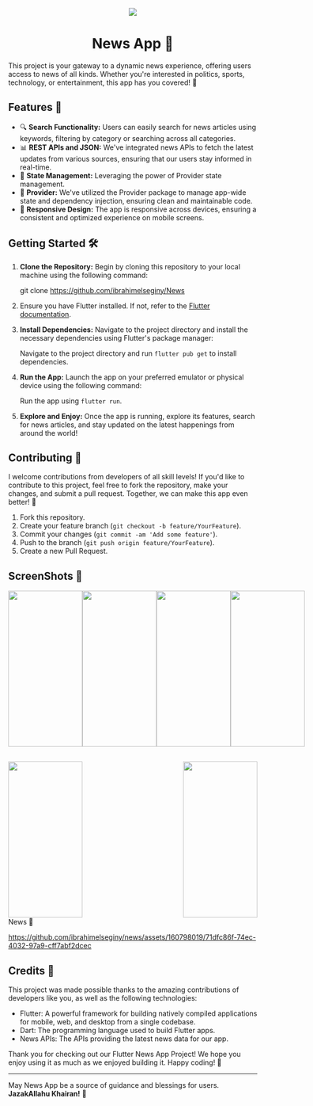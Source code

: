   <p align="center">
<img src="https://user-images.githubusercontent.com/25670178/43371999-c4a4ee3e-93b9-11e8-9912-87f4c219bd51.png"
  </p>
 
<h1 align="center"> News App 📰</h1>

This project is your gateway to a dynamic news experience, offering users access to news of all kinds. Whether you're interested in politics, sports, technology, or entertainment, this app has you covered! 🌟

## Features 🚀

- 🔍 **Search Functionality:** Users can easily search for news articles using keywords, filtering by category or searching across all categories.
- 📊 **REST APIs and JSON:** We've integrated news APIs to fetch the latest updates from various sources, ensuring that our users stay informed in real-time.
- 🧩 **State Management:** Leveraging the power of Provider state management.
- 🔌 **Provider:** We've utilized the Provider package to manage app-wide state and dependency injection, ensuring clean and maintainable code.
- 📱 **Responsive Design:** The app is responsive across devices, ensuring a consistent and optimized experience on mobile screens.

## Getting Started 🛠️

1. **Clone the Repository:** Begin by cloning this repository to your local machine using the following command:
   
     git clone https://github.com/ibrahimelseginy/News

2.  Ensure you have Flutter installed. If not, refer to the [Flutter documentation](https://flutter.dev/docs/get-started/install).

3. **Install Dependencies:** Navigate to the project directory and install the necessary dependencies using Flutter's package manager:

   Navigate to the project directory and run `flutter pub get` to install dependencies.
   
3. **Run the App:** Launch the app on your preferred emulator or physical device using the following command:
 
      Run the app using `flutter run`.

4. **Explore and Enjoy:** Once the app is running, explore its features, search for news articles, and stay updated on the latest happenings from around the world!

## Contributing 🤝

I welcome contributions from developers of all skill levels! If you'd like to contribute to this project, feel free to fork the repository, make your changes, and submit a pull request. Together, we can make this app even better! 🚀

1. Fork this repository.
2. Create your feature branch (`git checkout -b feature/YourFeature`).
3. Commit your changes (`git commit -am 'Add some feature'`).
4. Push to the branch (`git push origin feature/YourFeature`).
5. Create a new Pull Request.

## ScreenShots 📸 
<div style="display: flex; justify-content: space-between;">
    <img src="https://github.com/ibrahimelseginy/News/assets/160798019/d797a1cd-dad9-4b28-99f6-a878e48a4cb5.png" width="150" height="315">
    <img src="https://github.com/ibrahimelseginy/News/assets/160798019/cc39dd6b-00d1-446c-b1e3-f6ca8a9a9e17.png" width="150" height="315">
    <img src="https://github.com/ibrahimelseginy/News/assets/160798019/929b28b9-6cd2-45e2-81d3-bc646d9f7a55.png" width="150" height="315">
    <img src="https://github.com/ibrahimelseginy/News/assets/160798019/5c5b1b91-58bc-496b-8ed4-ec5b9d726aca.png" width="150" height="315">
</div>

<div style="display: flex; justify-content: space-between; margin-top: 30px;">
       <img src="https://github.com/ibrahimelseginy/News/assets/160798019/26b854fa-3224-4b65-bb79-55e723670da6.png" width="150" height="315">
       <img src="https://github.com/ibrahimelseginy/News/assets/160798019/75f01c05-b643-49f7-9ec1-6cd702cfb95d.png" width="150" height="315">
</div>
<div> News 📰 </div>  

https://github.com/ibrahimelseginy/news/assets/160798019/71dfc86f-74ec-4032-97a9-cff7abf2dcec


## Credits 🙌

This project was made possible thanks to the amazing contributions of developers like you, as well as the following technologies:

- Flutter: A powerful framework for building natively compiled applications for mobile, web, and desktop from a single codebase.
- Dart: The programming language used to build Flutter apps.
- News APIs: The APIs providing the latest news data for our app.


Thank you for checking out our Flutter News App Project! We hope you enjoy using it as much as we enjoyed building it. Happy coding! 🎉

---
May News App be a source of guidance and blessings for users. **JazakAllahu Khairan!** 🌟


